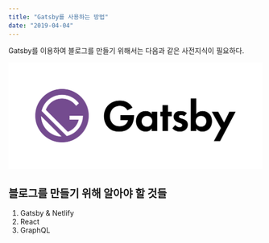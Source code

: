 ```yaml
---
title: "Gatsby를 사용하는 방법"
date: "2019-04-04"
---
```


Gatsby를 이용하여 블로그를 만들기 위해서는 다음과 같은 사전지식이 필요하다.

![Gatsby](./gatsby-image.jpg)

## 블로그를 만들기 위해 알아야 할 것들

1. Gatsby & Netlify
2. React
3. GraphQL